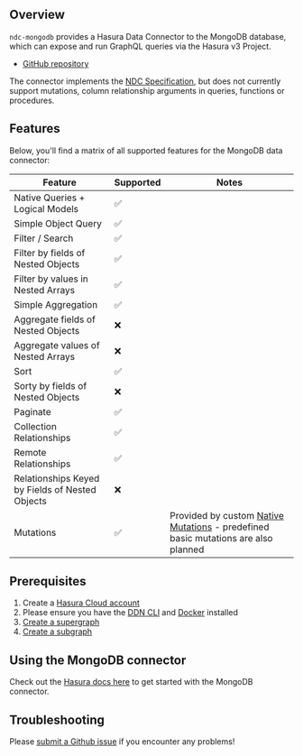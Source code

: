 ## Overview

`ndc-mongodb` provides a Hasura Data Connector to the MongoDB database,
which can expose and run GraphQL queries via the Hasura v3 Project.

- [GitHub repository](https://github.com/hasura/ndc-mongodb)

The connector implements the [NDC Specification](https://hasura.github.io/ndc-spec/overview.html),
but does not currently support mutations, column relationship arguments in queries, functions or procedures.

## Features

Below, you'll find a matrix of all supported features for the MongoDB data connector:

| Feature                                         | Supported | Notes |
| ----------------------------------------------- | --------- | ----- |
| Native Queries + Logical Models                 | ✅        |       |
| Simple Object Query                             | ✅        |       |
| Filter / Search                                 | ✅        |       |
| Filter by fields of Nested Objects              | ✅        |       |
| Filter by values in Nested Arrays               | ✅        |       |
| Simple Aggregation                              | ✅        |       |
| Aggregate fields of Nested Objects              | ❌        |       |
| Aggregate values of Nested Arrays               | ❌        |       |
| Sort                                            | ✅        |       |
| Sorty by fields of Nested Objects               | ❌        |       |
| Paginate                                        | ✅        |       |
| Collection Relationships                        | ✅        |       |
| Remote Relationships                            | ✅        |       |
| Relationships Keyed by Fields of Nested Objects | ❌        |       |
| Mutations                                       | ✅        | Provided by custom [Native Mutations](TODO) - predefined basic mutations are also planned |

## Prerequisites

1. Create a [Hasura Cloud account](https://console.hasura.io)
2. Please ensure you have the [DDN CLI](https://hasura.io/docs/3.0/cli/installation) and [Docker](https://docs.docker.com/engine/install/) installed
3. [Create a supergraph](https://hasura.io/docs/3.0/getting-started/init-supergraph)
4. [Create a subgraph](https://hasura.io/docs/3.0/getting-started/init-subgraph)

## Using the MongoDB connector

Check out the [Hasura docs here](https://hasura.io/docs/3.0/getting-started/build/connect-to-data/connect-a-source/?db=MongoDB) to get started with the MongoDB connector.

## Troubleshooting

Please [submit a Github issue](https://github.com/hasura/graphql-engine/issues/new)
if you encounter any problems!

